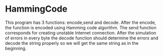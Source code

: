 # HammingCode
This program has 3 functions: encode,send and decode. After the encode, the function is encoded using Hamming code algorithm. The send function corresponds for creating unstable Internet connection. After the simulation of errors in every byte the decode function should determine the errors and decode the string properly so we will get the same string as in the beginning.
